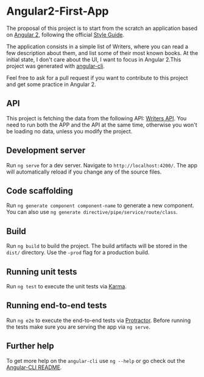 # Angular2-First-App

The proposal of this project is to start from the scratch an application based on [Angular 2](https://angular.io/), following the official [Style Guide](https://angular.io/docs/ts/latest/guide/style-guide.html).

The application consists in a simple list of Writers, where you can read a few description about them, and list some of their
most known books. At the initial state, I don't care about the UI, I want to focus in Angular 2.This project was generated with [angular-cli](https://github.com/angular/angular-cli).

Feel free to ask for a pull request if you want to contribute to this project and get some practice in Angular 2.

## API  

This project is fetching the data from the following API: [Writers API](https://github.com/NormanColoma/writers-backend). You need to run both the APP and the API at the same time, otherwise you won't be loading no data, unless you modify the project.


## Development server
Run `ng serve` for a dev server. Navigate to `http://localhost:4200/`. The app will automatically reload if you change any of the source files.

## Code scaffolding

Run `ng generate component component-name` to generate a new component. You can also use `ng generate directive/pipe/service/route/class`.

## Build

Run `ng build` to build the project. The build artifacts will be stored in the `dist/` directory. Use the `-prod` flag for a production build.

## Running unit tests

Run `ng test` to execute the unit tests via [Karma](https://karma-runner.github.io).

## Running end-to-end tests

Run `ng e2e` to execute the end-to-end tests via [Protractor](http://www.protractortest.org/).
Before running the tests make sure you are serving the app via `ng serve`.

## Further help

To get more help on the `angular-cli` use `ng --help` or go check out the [Angular-CLI README](https://github.com/angular/angular-cli/blob/master/README.md).
